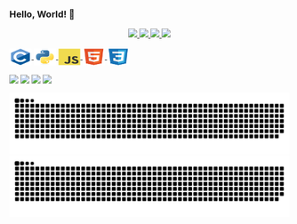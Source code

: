 ### Hello, World! 👋

<div align="center">
  <a href="https://github.com/nekerxd">
  <img height="180em" src="https://github-readme-stats.vercel.app/api?username=nekerxd&show_icons=true&theme=github_dark&include_all_commits=true&count_private=true#gh-dark-mode-only"/>
  <img height="180em" src="https://github-readme-stats.vercel.app/api/top-langs/?username=nekerxd&layout=compact&langs_count=7&theme=github_dark#gh-dark-mode-only"/>
  <img height="180em" src="https://github-readme-stats.vercel.app/api?username=nekerxd&show_icons=true&theme=github_dark&include_all_commits=true&count_private=true#gh-light-mode-only"/>
  <img height="180em" src="https://github-readme-stats.vercel.app/api/top-langs/?username=nekerxd&layout=compact&langs_count=7&theme=github_dark#gh-light-mode-only"/>
</div>

<div style="display: inline_block"><br>
  <img align="center" alt="C" height="30" width="40" src="https://raw.githubusercontent.com/devicons/devicon/master/icons/c/c-original.svg">
  <img align="center" alt="Python" height="30" width="40" src="https://raw.githubusercontent.com/devicons/devicon/master/icons/python/python-original.svg">
  <img align="center" alt="JavaScript" height="30" width="40" src="https://raw.githubusercontent.com/devicons/devicon/master/icons/javascript/javascript-original.svg">
  <img align="center" alt="HTML" height="30" width="40" src="https://raw.githubusercontent.com/devicons/devicon/master/icons/html5/html5-original.svg">
  <img align="center" alt="CSS" height="30" width="40" src="https://raw.githubusercontent.com/devicons/devicon/master/icons/css3/css3-original.svg">
</div>

<div><br>
  <a href="https://www.linkedin.com/in/matheus-fcarvalho/" target="_blank"><img src="https://img.shields.io/badge/-LinkedIn-%230077B5?style=for-the-badge&logo=linkedin&logoColor=white" target="_blank"></a> 
  <a href="https://instagram.com/nuvielxd" target="_blank"><img src="https://img.shields.io/badge/-Instagram-%23E4405F?style=for-the-badge&logo=instagram&logoColor=white" target="_blank"></a>
 	<a href="https://www.twitch.tv/nekerxd" target="_blank"><img src="https://img.shields.io/badge/Twitch-9146FF?style=for-the-badge&logo=twitch&logoColor=white" target="_blank"></a>
      <a href = "mailto:matheus.carvalho37@fatec.sp.gov.br"><img src="https://img.shields.io/badge/Microsoft_Outlook-0078D4?style=for-the-badge&logo=microsoft-outlook&logoColor=white" target="_blank"></a>
 
  ![Snake animation](https://raw.githubusercontent.com/nekerxd/nekerxd/output/github-contribution-grid-snake-dark.svg#gh-dark-mode-only)
  ![Snake animation](https://raw.githubusercontent.com/nekerxd/nekerxd/output/github-contribution-grid-snake.svg#gh-light-mode-only)
  
</div>
